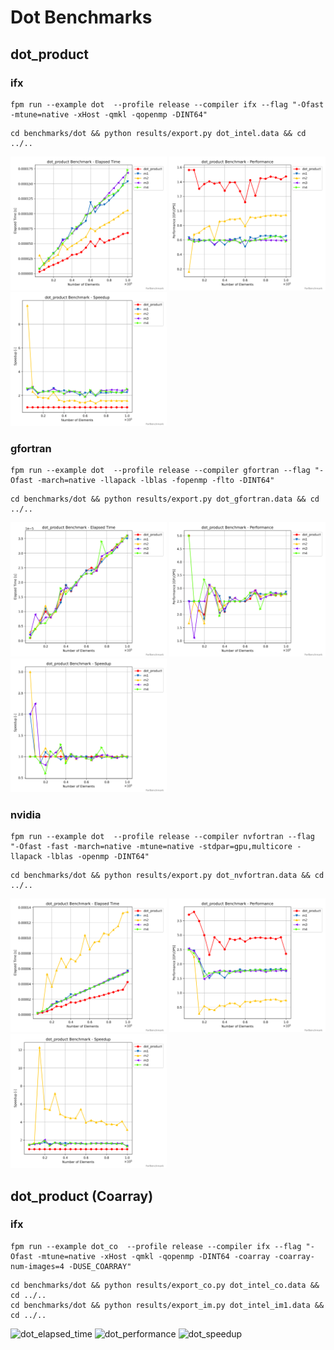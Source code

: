 # Dot Benchmarks

## dot_product

### ifx

```shell
fpm run --example dot  --profile release --compiler ifx --flag "-Ofast -mtune=native -xHost -qmkl -qopenmp -DINT64"
```

```shell
cd benchmarks/dot && python results/export.py dot_intel.data && cd ../..
```

<img alt="dot_elapsed_time" src="https://github.com/gha3mi/forbenchmark/raw/main/benchmarks/dot/results/dot_intel_time.png" width="250"> <img alt="dot_performance" src="https://github.com/gha3mi/forbenchmark/raw/main/benchmarks/dot/results/dot_intel_perf.png" width="250"> <img alt="dot_speedup" src="https://github.com/gha3mi/forbenchmark/raw/main/benchmarks/dot/results/dot_intel_speedup.png" width="250">

### gfortran

```shell
fpm run --example dot  --profile release --compiler gfortran --flag "-Ofast -march=native -llapack -lblas -fopenmp -flto -DINT64"
```
```shell
cd benchmarks/dot && python results/export.py dot_gfortran.data && cd ../..
```

<img alt="dot_elapsed_time" src="https://github.com/gha3mi/forbenchmark/raw/main/benchmarks/dot/results/dot_gfortran_time.png" width="250"> <img alt="dot_performance" src="https://github.com/gha3mi/forbenchmark/raw/main/benchmarks/dot/results/dot_gfortran_perf.png" width="250"> <img alt="dot_speedup" src="https://github.com/gha3mi/forbenchmark/raw/main/benchmarks/dot/results/dot_gfortran_speedup.png" width="250">

### nvidia

```shell
fpm run --example dot  --profile release --compiler nvfortran --flag "-Ofast -fast -march=native -mtune=native -stdpar=gpu,multicore -llapack -lblas -openmp -DINT64"
```

```shell
cd benchmarks/dot && python results/export.py dot_nvfortran.data && cd ../..
```

<img alt="dot_elapsed_time" src="https://github.com/gha3mi/forbenchmark/raw/main/benchmarks/dot/results/dot_nvfortran_time.png" width="250"> <img alt="dot_performance" src="https://github.com/gha3mi/forbenchmark/raw/main/benchmarks/dot/results/dot_nvfortran_perf.png" width="250"> <img alt="dot_speedup" src="https://github.com/gha3mi/forbenchmark/raw/main/benchmarks/dot/results/dot_nvfortran_speedup.png" width="250">

## dot_product (Coarray)

### ifx

```shell
fpm run --example dot_co  --profile release --compiler ifx --flag "-Ofast -mtune=native -xHost -qmkl -qopenmp -DINT64 -coarray -coarray-num-images=4 -DUSE_COARRAY"
```

```shell
cd benchmarks/dot && python results/export_co.py dot_intel_co.data && cd ../..
cd benchmarks/dot && python results/export_im.py dot_intel_im1.data && cd ../..
```

<img alt="dot_elapsed_time" src="https://github.com/gha3mi/forbenchmark/raw/main/benchmarks/dot/benchmarks/dot/results/dot_co_time_max.png" width="250"> <img alt="dot_performance" src="https://github.com/gha3mi/forbenchmark/raw/main/benchmarks/dot/results/dot_co_perf_tot.png" width="250"> <img alt="dot_speedup" src="https://github.com/gha3mi/forbenchmark/raw/main/benchmarks/dot/results/dot_co_speedup_max.png" width="250">